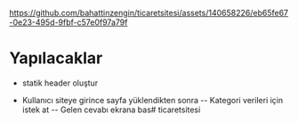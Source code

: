
https://github.com/bahattinzengin/ticaretsitesi/assets/140658226/eb65fe67-0e23-495d-9fbf-c57e0f97a79f




# Yapılacaklar

- statik header oluştur

- Kullanıcı siteye girince sayfa yüklendikten sonra
-- Kategori verileri için istek at
-- Gelen cevabı ekrana bas#   t i c a r e t s i t e s i 
 
 
